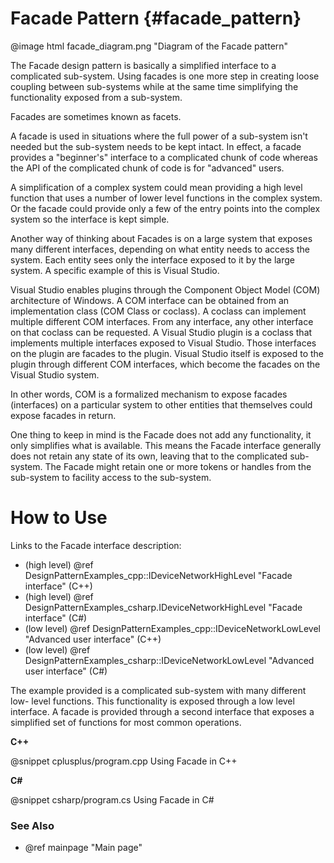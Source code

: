 # Facade Pattern {#facade_pattern}

@image html facade_diagram.png "Diagram of the Facade pattern"

The Facade design pattern is basically a simplified interface to a
complicated sub-system.  Using facades is one more step in creating loose
coupling between sub-systems while at the same time simplifying the
functionality exposed from a sub-system.

Facades are sometimes known as facets.

A facade is used in situations where the full power of a sub-system isn't
needed but the sub-system needs to be kept intact.  In effect, a facade
provides a "beginner's" interface to a complicated chunk of code whereas
the API of the complicated chunk of code is for "advanced" users.

A simplification of a complex system could mean providing a high level
function that uses a number of lower level functions in the complex
system.  Or the facade could provide only a few of the entry points into
the complex system so the interface is kept simple.

Another way of thinking about Facades is on a large system that exposes
many different interfaces, depending on what entity needs to access the
system.  Each entity sees only the interface exposed to it by the large
system.  A specific example of this is Visual Studio.

Visual Studio enables plugins through the Component Object Model (COM)
architecture of Windows.  A COM interface can be obtained from an
implementation class (COM Class or coclass).  A coclass can implement
multiple different COM interfaces.  From any interface, any other interface
on that coclass can be requested.  A Visual Studio plugin is a coclass that
implements multiple interfaces exposed to Visual Studio.  Those interfaces
on the plugin are facades to the plugin.  Visual Studio itself is exposed
to the plugin through different COM interfaces, which become the facades on
the Visual Studio system.

In other words, COM is a formalized mechanism to expose facades
(interfaces) on a particular system to other entities that themselves could
expose facades in return.

One thing to keep in mind is the Facade does not add any functionality,
it only simplifies what is available.  This means the Facade interface
generally does not retain any state of its own, leaving that to the
complicated sub-system.  The Facade might retain one or more tokens or
handles from the sub-system to facility access to the sub-system.

# How to Use

Links to the Facade interface description:
- (high level) @ref DesignPatternExamples_cpp::IDeviceNetworkHighLevel "Facade interface" (C++)
- (high level) @ref DesignPatternExamples_csharp.IDeviceNetworkHighLevel "Facade interface" (C#)
- (low level) @ref DesignPatternExamples_cpp::IDeviceNetworkLowLevel "Advanced user interface" (C++)
- (low level) @ref DesignPatternExamples_csharp::IDeviceNetworkLowLevel "Advanced user interface" (C#)

The example provided is a complicated sub-system with many different low-
level functions.  This functionality is exposed through a low level
interface.  A facade is provided through a second interface that exposes
a simplified set of functions for most common operations.

__C++__

@snippet cplusplus/program.cpp Using Facade in C++

__C#__

@snippet csharp/program.cs Using Facade in C#


### See Also
- @ref mainpage "Main page"
